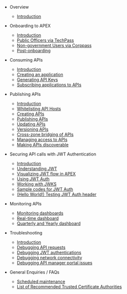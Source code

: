 - Overview
  - [Introduction](sections/home.md)
  <!-- - [What's new?](/) -->

- Onboarding to APEX
  - [Introduction](sections/onboarding/introduction.md)
  - [Public Officers via TechPass](sections/onboarding/techpass.md)
  - [Non-government Users via Corppass](sections/onboarding/corppass.md)
  - [Post-onboarding](sections/onboarding/post-onboarding.md)

- Consuming APIs
  - [Introduction](sections/consuming/introduction.md)
  - [Creating an application](sections/consuming/create-application.md)
  - [Generating API Keys](sections/consuming/api-keys.md)
  - [Subscribing applications to APIs](sections/consuming/subscribe-api.md)
  <!-- - [Upgrading applications to use OAuth 2.1](/) -->

- Publishing APIs
  - [Introduction](sections/publishing/introduction.md)
  - [Whitelisting API Hosts](sections/publishing/whitelisting-egress.md)
  - [Creating APIs](sections/publishing/create-api.md)
  - [Publishing APIs](sections/publishing/publish-api.md)
  - [Updating APIs](sections/publishing/update-api.md)
  - [Versioning APIs](sections/publishing/version-api.md)
  - [Cross-zone bridging of APIs](sections/publishing/bridging-api.md)
  - [Managing access to APIs](sections/publishing/api-access.md)
  - [Making APIs discoverable](sections/publishing/catalog-api.md)

- Securing API calls with JWT Authentication
  - [Introduction](sections/auth/introduction.md)
  - [Understanding JWT](sections/auth/jwt.md)
  - [Visualizing JWT flow in APEX](sections/auth/jwt-flow.md)
  - [Using JWT Auth](sections/auth/jwt-auth.md)
  - [Working with JWKS](sections/auth/jwks.md)
  - [Sample codes for JWT Auth](sections/auth/jwt-sample.md)
  - [(Hello World!) Testing JWT Auth header](sections/auth/jwt-hello-world.md)

- Monitoring APIs
  - [Monitoring dashboards](sections/monitoring/dashboards.md)
  - [Real-time dashboard](sections/monitoring/real-time-dashboards.md)
  - [Quarterly and Yearly dashboard](sections/monitoring/quarterly-and-yearly-dashboards.md)

- Troubleshooting
  - [Introduction](sections/troubleshooting/introduction.md)
  - [Debugging API requests](sections/troubleshooting/api.md)
  - [Debugging JWT authentications](sections/troubleshooting/jwt.md)
  - [Debugging network connectivity](sections/troubleshooting/network.md)
  - [Debugging API manager portal issues](sections/troubleshooting/api-manager.md)

- General Enquiries / FAQs
  - [Scheduled maintenance](sections/faqs/maintenance.md)
  - [List of Recommended Trusted Certificate Authorities](sections/faqs/trusted-cert-authorities.md)

